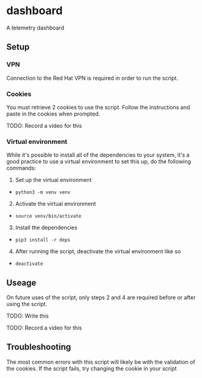 # dashboard
A telemetry dashboard

## Setup

### VPN

Connection to the Red Hat VPN is required in order to run the script.

### Cookies

You must retrieve 2 cookies to use the script. Follow the instructions and paste in the cookies when prompted.

TODO: Record a video for this

### Virtual environment

While it's possible to install all of the dependencies to your system, it's a good practice to use a virtual environment to set this up, do the following commands:

1. Set up the virtual environment
  - `python3 -m venv venv`

2. Activate the virtual environment
  - `source venv/bin/activate`

3. Install the dependencies
  - `pip3 install -r deps`

4. After running the script, deactivate the virtual environment like so
  - `deactivate`


## Useage

On future uses of the script, only steps 2 and 4 are required before or after using the script.

TODO: Write this

TODO: Record a video for this

## Troubleshooting

The most common errors with this script will likely be with the validation of the cookies. If the script fails, try changing the cookie in your script
